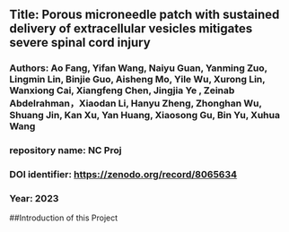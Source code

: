 ## Title: Porous microneedle patch with sustained delivery of extracellular vesicles mitigates severe spinal cord injury

### Authors: Ao Fang, Yifan Wang, Naiyu Guan, Yanming Zuo, Lingmin Lin, Binjie Guo, Aisheng Mo, Yile Wu, Xurong Lin, Wanxiong Cai, Xiangfeng Chen, Jingjia Ye , Zeinab Abdelrahman，Xiaodan Li, Hanyu Zheng, Zhonghan Wu, Shuang Jin, Kan Xu, Yan Huang, Xiaosong Gu, Bin Yu, Xuhua Wang

### repository name: NC Proj

### DOI identifier: https://zenodo.org/record/8065634

### Year: 2023 

##Introduction of this Project
